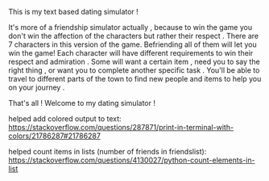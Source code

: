 This is my text based dating simulator !

It's more of a friendship simulator actually , because to win the game you don't win the affection of the characters but rather their respect .
There are 7 characters in this version of the game. Befriending all of them will let you win the game!
Each character will have different requirements to win their respect and admiration .
Some will want a certain item , need you to say the right thing , or want you to complete another specific task .
You'll be able to travel to different parts of the town to find new people and items to help you on your journey .

That's all ! Welcome to my dating simulator !

helped add colored output to text:
https://stackoverflow.com/questions/287871/print-in-terminal-with-colors/21786287#21786287

helped count items in lists (number of friends in friendslist):
https://stackoverflow.com/questions/4130027/python-count-elements-in-list
